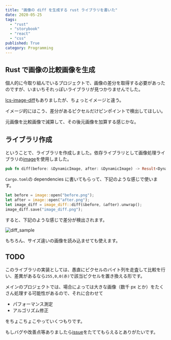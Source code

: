 ```yaml
---
title: "画像の diff を生成する rust ライブラリを書いた"
date: 2020-05-25
tags:
  - "rust"
  - "storybook"
  - "react"
  - "css"
published: True
category: Programming
---
```


## Rust で画像の比較画像を生成

個人的に今取り組んでいるプロジェクトで、画像の差分を取得する必要があったのですが、いまいちそれっぽいライブラリが見つかりませんでした。

[lcs-image-diff](https://crates.io/crates/lcs-image-diff)もありましたが、ちょっとイメージと違う。

イメージ的にはこう、差分があるピクセルだけピンポイントで検出してほしい。

元画像を比較画像で減算して、その後元画像を加算する感じかな。

## ライブラリ作成

ということで、ライブラリを作成しました。依存ライブラリとして画像処理ライブラリの[image](https://crates.io/crates/image)を使用しました。

<!--more-->

```rust
pub fn diff(before: &DynamicImage, after: &DynamicImage) -> Result<DynamicImage>
```

`Cargo.toml`の dependencies に書いてもらって、下記のような感じで使います。

```rust
let before = image::open("before.png");
let after = image::open("after.png");
let image_diff = image_diff::diff(&before, &after).unwrap();
image_diff.save("image_diff.png");
```

すると、下記のような感じで差分が検出されます。

![diff_sample](../../../../gridsome-flex-markdown-starter/src/assets/images/old/images/20200526/sample.png)

もちろん、サイズ違いの画像を読み込ませても使えます。

## TODO

このライブラリの実装としては、愚直にピクセルのバイト列を走査して比較を行い、差異があるなら`255,0,0(赤)`で該当ピクセルを置き換える形です。

メインのプロジェクトでは、場合によっては大きな画像（数千 px とか）をたくさん処理する可能性があるので、それに合わせて

- パフォーマンス測定
- アルゴリズム修正

をちょこちょこやっていくつもりです。

もしバグや改善点等ありましたら[issue](https://github.com/zeroclock/image-diff/issues)をたててもらえるとありがたいです。
